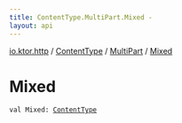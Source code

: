 ```yaml
---
title: ContentType.MultiPart.Mixed - 
layout: api
---
```


<div class='api-docs-breadcrumbs'><a href="../../index.html">io.ktor.http</a> / <a href="../index.html">ContentType</a> / <a href="index.html">MultiPart</a> / <a href="./-mixed.html">Mixed</a></div>

# Mixed

<div class="signature"><code><span class="keyword">val </span><span class="identifier">Mixed</span><span class="symbol">: </span><a href="../index.html"><span class="identifier">ContentType</span></a></code></div>
